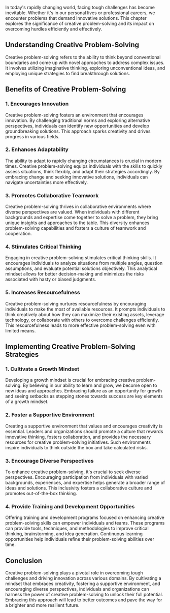 
In today's rapidly changing world, facing tough challenges has become inevitable. Whether it's in our personal lives or professional careers, we encounter problems that demand innovative solutions. This chapter explores the significance of creative problem-solving and its impact on overcoming hurdles efficiently and effectively.

## Understanding Creative Problem-Solving

Creative problem-solving refers to the ability to think beyond conventional boundaries and come up with novel approaches to address complex issues. It involves utilizing imaginative thinking, exploring unconventional ideas, and employing unique strategies to find breakthrough solutions.

## Benefits of Creative Problem-Solving

### 1\. Encourages Innovation

Creative problem-solving fosters an environment that encourages innovation. By challenging traditional norms and exploring alternative perspectives, individuals can identify new opportunities and develop groundbreaking solutions. This approach sparks creativity and drives progress in various fields.

### 2\. Enhances Adaptability

The ability to adapt to rapidly changing circumstances is crucial in modern times. Creative problem-solving equips individuals with the skills to quickly assess situations, think flexibly, and adapt their strategies accordingly. By embracing change and seeking innovative solutions, individuals can navigate uncertainties more effectively.

### 3\. Promotes Collaborative Teamwork

Creative problem-solving thrives in collaborative environments where diverse perspectives are valued. When individuals with different backgrounds and expertise come together to solve a problem, they bring unique insights and approaches to the table. This diversity enhances problem-solving capabilities and fosters a culture of teamwork and cooperation.

### 4\. Stimulates Critical Thinking

Engaging in creative problem-solving stimulates critical thinking skills. It encourages individuals to analyze situations from multiple angles, question assumptions, and evaluate potential solutions objectively. This analytical mindset allows for better decision-making and minimizes the risks associated with hasty or biased judgments.

### 5\. Increases Resourcefulness

Creative problem-solving nurtures resourcefulness by encouraging individuals to make the most of available resources. It prompts individuals to think creatively about how they can maximize their existing assets, leverage technology, or collaborate with others to overcome challenges efficiently. This resourcefulness leads to more effective problem-solving even with limited means.

## Implementing Creative Problem-Solving Strategies

### 1\. Cultivate a Growth Mindset

Developing a growth mindset is crucial for embracing creative problem-solving. By believing in our ability to learn and grow, we become open to new ideas and approaches. Embracing failure as an opportunity for growth and seeing setbacks as stepping stones towards success are key elements of a growth mindset.

### 2\. Foster a Supportive Environment

Creating a supportive environment that values and encourages creativity is essential. Leaders and organizations should promote a culture that rewards innovative thinking, fosters collaboration, and provides the necessary resources for creative problem-solving initiatives. Such environments inspire individuals to think outside the box and take calculated risks.

### 3\. Encourage Diverse Perspectives

To enhance creative problem-solving, it's crucial to seek diverse perspectives. Encouraging participation from individuals with varied backgrounds, experiences, and expertise helps generate a broader range of ideas and solutions. This inclusivity fosters a collaborative culture and promotes out-of-the-box thinking.

### 4\. Provide Training and Development Opportunities

Offering training and development programs focused on enhancing creative problem-solving skills can empower individuals and teams. These programs can provide tools, techniques, and methodologies to improve critical thinking, brainstorming, and idea generation. Continuous learning opportunities help individuals refine their problem-solving abilities over time.

## Conclusion

Creative problem-solving plays a pivotal role in overcoming tough challenges and driving innovation across various domains. By cultivating a mindset that embraces creativity, fostering a supportive environment, and encouraging diverse perspectives, individuals and organizations can harness the power of creative problem-solving to unlock their full potential. Embracing this approach will lead to better outcomes and pave the way for a brighter and more resilient future.
